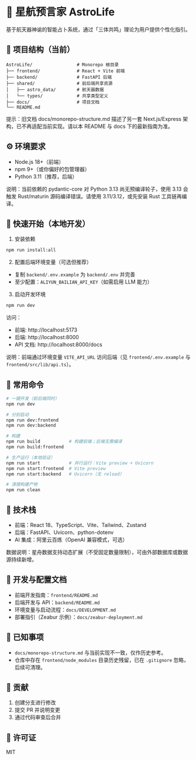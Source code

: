 # 🚀 星航预言家 AstroLife

基于航天器神谕的智能占卜系统，通过「三体共鸣」理论为用户提供个性化指引。

## 📁 项目结构（当前）

```
AstroLife/                 # Monorepo 根目录
├── frontend/              # React + Vite 前端
├── backend/               # FastAPI 后端
├── shared/                # 前后端共享资源
│   ├── astro_data/        # 航天器数据
│   └── types/             # 共享类型定义
├── docs/                  # 项目文档
└── README.md
```

提示：旧文档 docs/monorepo-structure.md 描述了另一套 Next.js/Express 架构，已不再适配当前实现。请以本 README 与 docs 下的最新指南为准。

## ⚙️ 环境要求

- Node.js 18+（前端）
- npm 9+（或你偏好的包管理器）
- Python 3.11（推荐，后端）

说明：当前依赖的 pydantic-core 对 Python 3.13 尚无预编译轮子，使用 3.13 会触发 Rust/maturin 源码编译错误。请使用 3.11/3.12，或先安装 Rust 工具链再编译。

## 🚀 快速开始（本地开发）

1) 安装依赖
```bash
npm run install:all
```

2) 配置后端环境变量（可选但推荐）
- 复制 `backend/.env.example` 为 `backend/.env` 并完善
- 至少配置：`ALIYUN_BAILIAN_API_KEY`（如需启用 LLM 能力）

3) 启动开发环境
```bash
npm run dev
```

访问：
- 前端: http://localhost:5173
- 后端: http://localhost:8000
- API 文档: http://localhost:8000/docs

说明：前端通过环境变量 `VITE_API_URL` 访问后端（见 `frontend/.env.example` 与 `frontend/src/lib/api.ts`）。

## 🧰 常用命令

```bash
# 一键开发（前后端同时）
npm run dev

# 分别启动
npm run dev:frontend
npm run dev:backend

# 构建
npm run build           # 构建前端；后端无需编译
npm run build:frontend

# 生产运行（本地验证）
npm run start           # 并行运行：Vite preview + Uvicorn
npm run start:frontend  # Vite preview
npm run start:backend   # Uvicorn（无 reload）

# 清理构建产物
npm run clean
```

## 🧪 技术栈

- 前端：React 18、TypeScript、Vite、Tailwind、Zustand
- 后端：FastAPI、Uvicorn、python-dotenv
- AI 集成：阿里云百炼（OpenAI 兼容模式，可选）

数据说明：星舟数据支持动态扩展（不受固定数量限制），可由外部数据库或数据源持续新增。

## 📖 开发与配置文档

- 前端开发指南：`frontend/README.md`
- 后端开发与 API：`backend/README.md`
- 环境变量与启动流程：`docs/DEVELOPMENT.md`
- 部署指引（Zeabur 示例）：`docs/zeabur-deployment.md`

## 📌 已知事项

- `docs/monorepo-structure.md` 与当前实现不一致，仅作历史参考。
- 仓库中存在 `frontend/node_modules` 目录历史残留，已在 `.gitignore` 忽略，后续可清理。

## 🤝 贡献

1. 创建分支进行修改
2. 提交 PR 并说明变更
3. 通过代码审查后合并

## 📄 许可证

MIT
